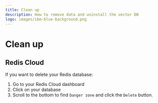 ```yaml
---
title: Clean up
description: How to remove data and uninstall the vector DB
logo: images/ibm-blue-background.png
---
```


# Clean up

## Redis Cloud

If you want to delete your Redis database:

1. Go to your Redis Cloud dashboard
2. Click on your database
3. Scroll to the bottom to find `Danger zone` and click the `Delete` button.
